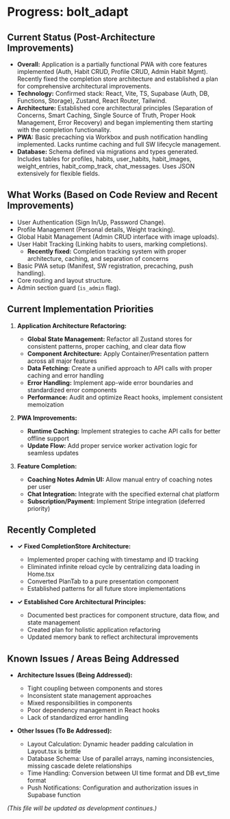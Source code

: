 # Progress: bolt_adapt

## Current Status (Post-Architecture Improvements)

- **Overall:** Application is a partially functional PWA with core features implemented (Auth, Habit CRUD, Profile CRUD, Admin Habit Mgmt). Recently fixed the completion store architecture and established a plan for comprehensive architectural improvements.
- **Technology:** Confirmed stack: React, Vite, TS, Supabase (Auth, DB, Functions, Storage), Zustand, React Router, Tailwind.
- **Architecture:** Established core architectural principles (Separation of Concerns, Smart Caching, Single Source of Truth, Proper Hook Management, Error Recovery) and began implementing them starting with the completion functionality.
- **PWA:** Basic precaching via Workbox and push notification handling implemented. Lacks runtime caching and full SW lifecycle management.
- **Database:** Schema defined via migrations and types generated. Includes tables for profiles, habits, user_habits, habit_images, weight_entries, habit_comp_track, chat_messages. Uses JSON extensively for flexible fields.

## What Works (Based on Code Review and Recent Improvements)

- User Authentication (Sign In/Up, Password Change).
- Profile Management (Personal details, Weight tracking).
- Global Habit Management (Admin CRUD interface with image uploads).
- User Habit Tracking (Linking habits to users, marking completions).
  - **Recently fixed:** Completion tracking system with proper architecture, caching, and separation of concerns
- Basic PWA setup (Manifest, SW registration, precaching, push handling).
- Core routing and layout structure.
- Admin section guard (`is_admin` flag).

## Current Implementation Priorities

1. **Application Architecture Refactoring:**
   - **Global State Management:** Refactor all Zustand stores for consistent patterns, proper caching, and clear data flow
   - **Component Architecture:** Apply Container/Presentation pattern across all major features
   - **Data Fetching:** Create a unified approach to API calls with proper caching and error handling
   - **Error Handling:** Implement app-wide error boundaries and standardized error components
   - **Performance:** Audit and optimize React hooks, implement consistent memoization

2. **PWA Improvements:**
   - **Runtime Caching:** Implement strategies to cache API calls for better offline support
   - **Update Flow:** Add proper service worker activation logic for seamless updates

3. **Feature Completion:**
   - **Coaching Notes Admin UI:** Allow manual entry of coaching notes per user
   - **Chat Integration:** Integrate with the specified external chat platform
   - **Subscription/Payment:** Implement Stripe integration (deferred priority)

## Recently Completed

- **✓ Fixed CompletionStore Architecture:**
  - Implemented proper caching with timestamp and ID tracking
  - Eliminated infinite reload cycle by centralizing data loading in Home.tsx
  - Converted PlanTab to a pure presentation component
  - Established patterns for all future store implementations

- **✓ Established Core Architectural Principles:**
  - Documented best practices for component structure, data flow, and state management
  - Created plan for holistic application refactoring
  - Updated memory bank to reflect architectural improvements

## Known Issues / Areas Being Addressed

- **Architecture Issues (Being Addressed):**
  - Tight coupling between components and stores
  - Inconsistent state management approaches
  - Mixed responsibilities in components
  - Poor dependency management in React hooks
  - Lack of standardized error handling

- **Other Issues (To Be Addressed):**
  - Layout Calculation: Dynamic header padding calculation in Layout.tsx is brittle
  - Database Schema: Use of parallel arrays, naming inconsistencies, missing cascade delete relationships
  - Time Handling: Conversion between UI time format and DB evt_time format
  - Push Notifications: Configuration and authorization issues in Supabase function

*(This file will be updated as development continues.)*
